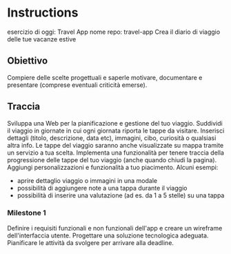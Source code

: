 # Instructions

esercizio di oggi: Travel App
nome repo: travel-app
Crea il diario di viaggio delle tue vacanze estive

## Obiettivo

Compiere delle scelte progettuali e saperle motivare, documentare e presentare (comprese eventuali criticità emerse).

## Traccia

Sviluppa una Web per la pianificazione e gestione del tuo viaggio. Suddividi il viaggio in giornate in cui ogni giornata riporta le tappe da visitare. Inserisci dettagli (titolo, descrizione, data etc), immagini, cibo, curiosità o qualsiasi altra info.
Le tappe del viaggio saranno anche visualizzate su mappa tramite un servizio a tua scelta.
Implementa una funzionalità per tenere traccia della progressione delle tappe del tuo viaggio (anche quando chiudi la pagina).
Aggiungi personalizzazioni e funzionalità a tuo piacimento. Alcuni esempi:

-   aprire dettaglio viaggio o immagini in una modale
-   possibilità di aggiungere note a una tappa durante il viaggio
-   possibilità di inserire una valutazione (ad es. da 1 a 5 stelle) su una tappa

### Milestone 1

Definire i requisiti funzionali e non funzionali dell'app e creare un wireframe dell'interfaccia utente. Progettare una soluzione tecnologica adeguata. Pianificare le attività da svolgere per arrivare alla deadline.
